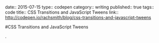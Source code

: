 date:: 2015-07-15
type:: codepen
category:: writing
published:: true
tags:: code
title:: CSS Transitions and JavaScript Tweens
link:: http://codepen.io/rachsmith/blog/css-transitions-and-javascript-tweens

#CSS Transitions and JavaScript Tweens

.